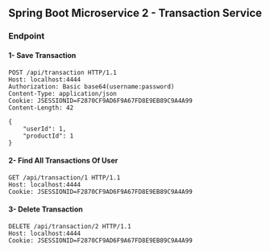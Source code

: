 ## Spring Boot Microservice 2 - Transaction Service

### Endpoint

#### 1- Save Transaction

````
POST /api/transaction HTTP/1.1
Host: localhost:4444
Authorization: Basic base64(username:password)
Content-Type: application/json
Cookie: JSESSIONID=F2870CF9AD6F9A67FD8E9EB89C9A4A99
Content-Length: 42

{
    "userId": 1,
    "productId": 1
}
````

#### 2- Find All Transactions Of User
````
GET /api/transaction/1 HTTP/1.1
Host: localhost:4444
Cookie: JSESSIONID=F2870CF9AD6F9A67FD8E9EB89C9A4A99
````

#### 3- Delete Transaction
````
DELETE /api/transaction/2 HTTP/1.1
Host: localhost:4444
Cookie: JSESSIONID=F2870CF9AD6F9A67FD8E9EB89C9A4A99
````
